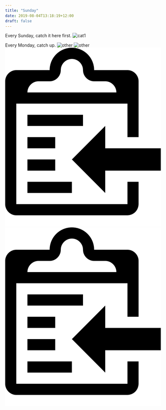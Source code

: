 ```yaml
---
title: "Sunday"
date: 2019-08-04T13:18:19+12:00
draft: false
---
```


Every Sunday, catch it here first.
![cat1](/blob/master/static/cat.jpg)

Every Monday, catch up.
![other](clippy.svg)
![other](/clippy.svg)
![other](images/clippy.svg)
![other](/images/clippy.svg)
